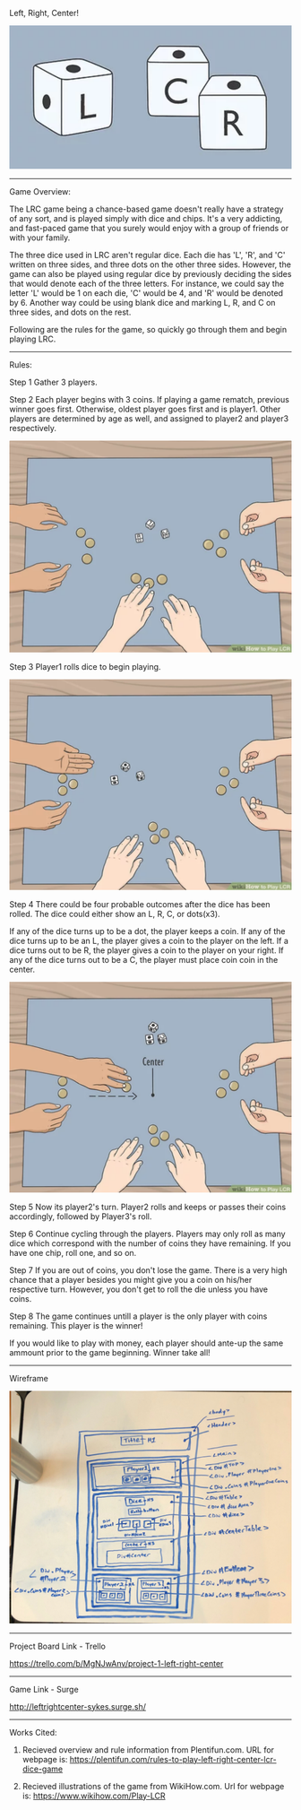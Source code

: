 
Left, Right, Center!

![LRC Dice Photo](Photos/LRC-dice-photo.png)

-----------------------------------------------------------------------------------------------------------------------------------------------------------------------


Game Overview:

The LRC game being a chance-based game doesn't really have a strategy of any sort, and is played simply with dice and chips. It's a very addicting, and fast-paced game that you surely would enjoy with a group of friends or with your family.

The three dice used in LRC aren't regular dice. Each die has 'L', 'R', and 'C' written on three sides, and three dots on the other three sides. However, the game can also be played using regular dice by previously deciding the sides that would denote each of the three letters. For instance, we could say the letter 'L' would be 1 on each die, 'C' would be 4, and 'R' would be denoted by 6. Another way could be using blank dice and marking L, R, and C on three sides, and dots on the rest.

Following are the rules for the game, so quickly go through them and begin playing LRC.


-----------------------------------------------------------------------------------------------------------------------------------------------------------------------


Rules:

Step 1
Gather 3 players.

Step 2
Each player begins with 3 coins. If playing a game rematch, previous winner goes first. Otherwise, oldest player goes first and is player1. Other players are determined by age as well, and assigned to player2 and player3 respectively. 

![LRC start game photo](Photos/LRC-start-game-photo.png)



Step 3
Player1 rolls dice to begin playing.

![LRC first roll photo](Photos/LRC-first-roll-photo.png)

Step 4
There could be four probable outcomes after the dice has been rolled. The dice could either show an L, R, C, or dots(x3).

If any of the dice turns up to be a dot, the player keeps a coin. If any of the dice turns up to be an L, the player gives a coin to the player on the left. If a dice turns out to be R, the player gives a coin to the player on your right. If any of the dice turns out to be a C, the player must place coin coin in the center.

![LRC first roll outcome photo](Photos/LRC-first-roll-outcome-photo.png)

Step 5
Now its player2's turn. Player2 rolls and keeps or passes their coins accordingly, followed by Player3's roll.

Step 6
Continue cycling through the players.  Players may only roll as many dice which correspond with the number of coins they have remaining. If you have one chip, roll one, and so on.

Step 7
If you are out of coins, you don't lose the game. There is a very high chance that a player besides you might give you a coin on his/her respective turn. However, you don't get to roll the die unless you have coins.

Step 8
The game continues untill a player is the only player with coins remaining. This player is the winner!

If you would like to play with money, each player should ante-up the same ammount prior to the game beginning. Winner take all!



-----------------------------------------------------------------------------------------------------------------------------------------------------------------------


Wireframe

![LRC wireframe screenshot](Photos/Wireframe-screenshot.png)



-----------------------------------------------------------------------------------------------------------------------------------------------------------------------


Project Board Link - Trello

https://trello.com/b/MgNJwAnv/project-1-left-right-center



-----------------------------------------------------------------------------------------------------------------------------------------------------------------------


Game Link - Surge

http://leftrightcenter-sykes.surge.sh/



-----------------------------------------------------------------------------------------------------------------------------------------------------------------------


Works Cited:

1) Recieved overview and rule information from Plentifun.com. URL for webpage is: https://plentifun.com/rules-to-play-left-right-center-lcr-dice-game

2) Recieved illustrations of the game from WikiHow.com. Url for webpage is: https://www.wikihow.com/Play-LCR